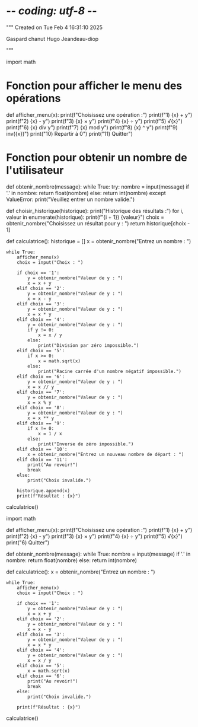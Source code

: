 # -*- coding: utf-8 -*-
"""
Created on Tue Feb  4 16:31:10 2025

Gaspard chanut
Hugo Jeandeau-diop

"""

import math

# Fonction pour afficher le menu des opérations
def afficher_menu(x):
    print(f"Choisissez une opération :")
    print(f"1) {x} + y")
    print(f"2) {x} - y")
    print(f"3) {x} × y")
    print(f"4) {x} ÷ y")
    print(f"5) √{x}")
    print(f"6) {x} div y")
    print(f"7) {x} mod y")
    print(f"8) {x} ^ y")
    print(f"9) inv({x})")
    print("10) Repartir à 0")
    print("11) Quitter")

# Fonction pour obtenir un nombre de l'utilisateur
def obtenir_nombre(message):
    while True:
        try:
            nombre = input(message)
            if '.' in nombre:
                return float(nombre)
            else:
                return int(nombre)
        except ValueError:
            print("Veuillez entrer un nombre valide.")

def choisir_historique(historique):
    print("Historique des résultats :")
    for i, valeur in enumerate(historique):
        print(f"{i + 1}) {valeur}")
    choix = obtenir_nombre("Choisissez un résultat pour y : ")
    return historique[choix - 1]

def calculatrice():
    historique = []
    x = obtenir_nombre("Entrez un nombre : ")
    
    while True:
        afficher_menu(x)
        choix = input("Choix : ")
        
        if choix == '1':
            y = obtenir_nombre("Valeur de y : ")
            x = x + y
        elif choix == '2':
            y = obtenir_nombre("Valeur de y : ")
            x = x - y
        elif choix == '3':
            y = obtenir_nombre("Valeur de y : ")
            x = x * y
        elif choix == '4':
            y = obtenir_nombre("Valeur de y : ")
            if y != 0:
                x = x / y
            else:
                print("Division par zéro impossible.")
        elif choix == '5':
            if x >= 0:
                x = math.sqrt(x)
            else:
                print("Racine carrée d'un nombre négatif impossible.")
        elif choix == '6':
            y = obtenir_nombre("Valeur de y : ")
            x = x // y
        elif choix == '7':
            y = obtenir_nombre("Valeur de y : ")
            x = x % y
        elif choix == '8':
            y = obtenir_nombre("Valeur de y : ")
            x = x ** y
        elif choix == '9':
            if x != 0:
                x = 1 / x
            else:
                print("Inverse de zéro impossible.")
        elif choix == '10':
            x = obtenir_nombre("Entrez un nouveau nombre de départ : ")
        elif choix == '11':
            print("Au revoir!")
            break
        else:
            print("Choix invalide.")
        
        historique.append(x)
        print(f"Résultat : {x}")

calculatrice()
















import math

def afficher_menu(x):
    print(f"Choisissez une opération :")
    print(f"1) {x} + y")
    print(f"2) {x} - y")
    print(f"3) {x} × y")
    print(f"4) {x} ÷ y")
    print(f"5) √{x}")
    print("6) Quitter")

def obtenir_nombre(message):
    while True:
            nombre = input(message)
            if '.' in nombre:
                return float(nombre)
            else:
                return int(nombre)

def calculatrice():
    x = obtenir_nombre("Entrez un nombre : ")
    
    while True:
        afficher_menu(x)
        choix = input("Choix : ")
        
        if choix == '1':
            y = obtenir_nombre("Valeur de y : ")
            x = x + y
        elif choix == '2':
            y = obtenir_nombre("Valeur de y : ")
            x = x - y
        elif choix == '3':
            y = obtenir_nombre("Valeur de y : ")
            x = x * y
        elif choix == '4':
            y = obtenir_nombre("Valeur de y : ")
            x = x / y
        elif choix == '5':
            x = math.sqrt(x)
        elif choix == '6':
            print("Au revoir!")
            break
        else:
            print("Choix invalide.")
        
        print(f"Résultat : {x}")

calculatrice()
